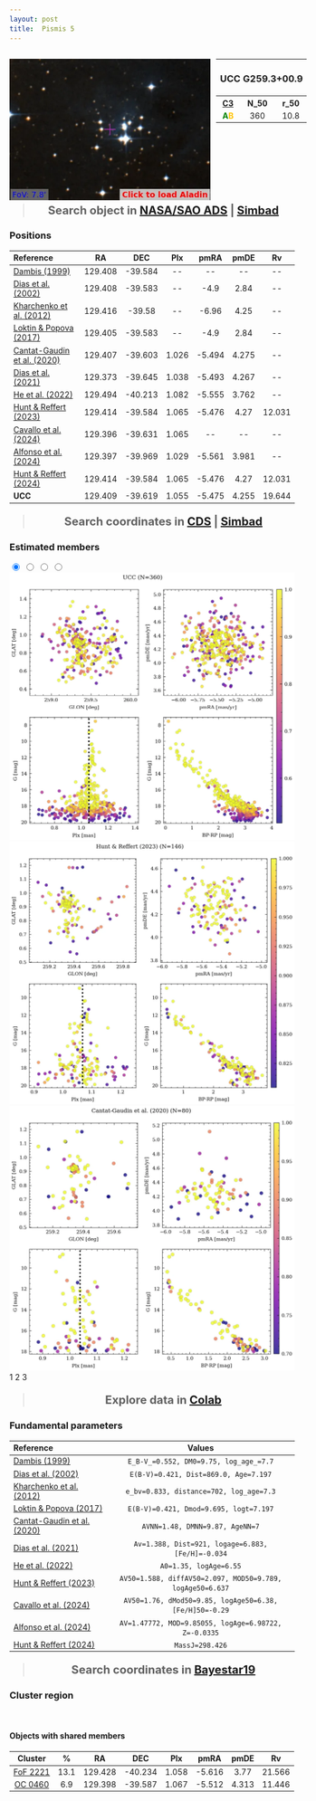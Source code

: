 ```yaml
---
layout: post
title:  Pismis 5
---
```

<div style="display: flex; justify-content: space-between; width:720px;height:250px">
<div style="text-align: center;">

<!-- Static image + data attributes for FOV and target -->
<img id="aladin_img"
     data-umami-event="aladin_load"
     src="https://raw.githubusercontent.com/ucc23/Q3P/main/plots/pismis5_aladin.webp"
     alt="Click to load Aladin Lite" 
     style="width:355px;height:250px; cursor: pointer;"
     data-fov="0.36" 
     data-target="129.409 -39.619"/>
<!-- Div to contain Aladin Lite viewer -->
<div id="aladin-lite-div" style="width:355px;height:250px;display:none;"></div>
<!-- Aladin Lite script (will be loaded after the image is clicked) -->
<script src="{{ site.baseurl }}/scripts/aladin_load.js"></script>

</div>
<!-- Left block -->

<table style="width:355px;height:250px;">
  <!-- Row 1 (title) -->
  <tr>
    <td colspan="5"><h3>UCC G259.3+00.9</h3></td>
  </tr>
  <!-- Row 2 -->
  <tr>
    <th style="text-align: center;"><a href="https://ucc.ar/faq#what-is-the-c3-parameter" title="Combined class">C3</a></th>
    <th style="text-align: center;"><div title="Stars with membership probability >50%">N_50</div></th>
    <th style="text-align: center;"><div title="Radius that contains half the members [arcmin]">r_50</div></th>
  </tr>
  <!-- Row 3 -->
  <tr>
    <td style="text-align: center;"><span style="color: green; font-weight: bold;">A</span><span style="color: #FFC300; font-weight: bold;">B</span></td>
    <td style="text-align: center;">360</td>
    <td style="text-align: center;">10.8</td>
  </tr>
</table>
</div>

> <p style="text-align:center; font-weight: bold; font-size:20px">Search object in <a data-umami-event="nasa_search" href="https://ui.adsabs.harvard.edu/search/q=%20collection%3Aastronomy%20body%3A%22Pismis%205%22&sort=date%20desc%2C%20bibcode%20desc&p_=0" target="_blank">NASA/SAO ADS</a> | <a data-umami-event="simbad_search" href="https://simbad.cds.unistra.fr/simbad/sim-id-refs?Ident=pismis5" target="_blank">Simbad</a></p>


### Positions

| Reference    | RA    | DEC   | Plx  | pmRA  | pmDE   |  Rv  |
| :---         | :---: | :---: | :---: | :---: | :---: | :---: |
|[Dambis (1999)](https://ui.adsabs.harvard.edu/abs/1999AstL...25....7D) | 129.408 | -39.584 | -- | -- | -- | -- |
|[Dias et al. (2002)](https://ui.adsabs.harvard.edu/abs/2002A%26A...389..871D) | 129.408 | -39.583 | -- | -4.9 | 2.84 | -- |
|[Kharchenko et al. (2012)](https://ui.adsabs.harvard.edu/abs/2012A%26A...543A.156K) | 129.416 | -39.58 | -- | -6.96 | 4.25 | -- |
|[Loktin & Popova (2017)](https://ui.adsabs.harvard.edu/abs/2017AstBu..72..257L) | 129.405 | -39.583 | -- | -4.9 | 2.84 | -- |
|[Cantat-Gaudin et al. (2020)](https://ui.adsabs.harvard.edu/abs/2020A%26A...640A...1C) | 129.407 | -39.603 | 1.026 | -5.494 | 4.275 | -- |
|[Dias et al. (2021)](https://ui.adsabs.harvard.edu/abs/2021MNRAS.504..356D) | 129.373 | -39.645 | 1.038 | -5.493 | 4.267 | -- |
|[He et al. (2022)](https://ui.adsabs.harvard.edu/abs/2022ApJS..262....7H) | 129.494 | -40.213 | 1.082 | -5.555 | 3.762 | -- |
|[Hunt & Reffert (2023)](https://ui.adsabs.harvard.edu/abs/2023A%26A...673A.114H) | 129.414 | -39.584 | 1.065 | -5.476 | 4.27 | 12.031 |
|[Cavallo et al. (2024)](https://ui.adsabs.harvard.edu/abs/2024AJ....167...12C) | 129.396 | -39.631 | 1.065 | -- | -- | -- |
|[Alfonso et al. (2024)](https://ui.adsabs.harvard.edu/abs/2024A%26A...689A..18A) | 129.397 | -39.969 | 1.029 | -5.561 | 3.981 | -- |
|[Hunt & Reffert (2024)](https://ui.adsabs.harvard.edu/abs/2024A%26A...686A..42H) | 129.414 | -39.584 | 1.065 | -5.476 | 4.27 | 12.031 |
| **UCC** |129.409 | -39.619 | 1.055 | -5.475 | 4.255 | 19.644 |

> <p style="text-align:center; font-weight: bold; font-size:20px">Search coordinates in <a data-umami-event="cds_coord_search" href="https://cdsportal.u-strasbg.fr/?target=129.409,-39.619" target="_blank">CDS</a> | <a data-umami-event="simbad_coord_search" href="https://simbad.cds.unistra.fr/mobile/object_list.html?coord=129.409%20-39.619&output=json&radius=5&userEntry=pismis5" target="_blank">Simbad</a></p>

### Estimated members

<div class="carousel">
<input type="radio" name="radio-btn" id="slide1" checked>
<input type="radio" name="radio-btn" id="slide1">
<input type="radio" name="radio-btn" id="slide2">
<input type="radio" name="radio-btn" id="slide3">
<div class="slides">
<div class="slide">
<a href="https://raw.githubusercontent.com/ucc23/Q3P/main/plots/UCC/pismis5.webp" target="_blank">
<img src="https://raw.githubusercontent.com/ucc23/Q3P/main/plots/UCC/pismis5.webp" alt="Pismis 5 UCC">
</a>
</div>
<div class="slide">
<a href="https://raw.githubusercontent.com/ucc23/Q3P/main/plots/HUNT23/pismis5.webp" target="_blank">
<img src="https://raw.githubusercontent.com/ucc23/Q3P/main/plots/HUNT23/pismis5.webp" alt="Pismis 5 HUNT23">
</a>
</div>
<div class="slide">
<a href="https://raw.githubusercontent.com/ucc23/Q3P/main/plots/CANTAT20/pismis5.webp" target="_blank">
<img src="https://raw.githubusercontent.com/ucc23/Q3P/main/plots/CANTAT20/pismis5.webp" alt="Pismis 5 CANTAT20">
</a>
</div>
</div>
<div class="indicators">
<label for="slide1">1</label>
<label for="slide2">2</label>
<label for="slide3">3</label>
</div>
</div>


> <p style="text-align:center; font-weight: bold; font-size:20px">Explore data in <a data-umami-event="colab" href="https://colab.research.google.com/github/ucc23/ucc/blob/main/assets/notebook.ipynb" target="_blank">Colab</a></p>


### Fundamental parameters

| Reference |  Values |
| :---      |  :---:  |
| [Dambis (1999)](https://ui.adsabs.harvard.edu/abs/1999AstL...25....7D) | `E_B-V_=0.552, DM0=9.75, log_age_=7.7` |
| [Dias et al. (2002)](https://ui.adsabs.harvard.edu/abs/2002A%26A...389..871D) | `E(B-V)=0.421, Dist=869.0, Age=7.197` |
| [Kharchenko et al. (2012)](https://ui.adsabs.harvard.edu/abs/2012A%26A...543A.156K) | `e_bv=0.833, distance=702, log_age=7.3` |
| [Loktin & Popova (2017)](https://ui.adsabs.harvard.edu/abs/2017AstBu..72..257L) | `E(B-V)=0.421, Dmod=9.695, logt=7.197` |
| [Cantat-Gaudin et al. (2020)](https://ui.adsabs.harvard.edu/abs/2020A%26A...640A...1C) | `AVNN=1.48, DMNN=9.87, AgeNN=7` |
| [Dias et al. (2021)](https://ui.adsabs.harvard.edu/abs/2021MNRAS.504..356D) | `Av=1.388, Dist=921, logage=6.883, [Fe/H]=-0.034` |
| [He et al. (2022)](https://ui.adsabs.harvard.edu/abs/2022ApJS..262....7H) | `A0=1.35, logAge=6.55` |
| [Hunt & Reffert (2023)](https://ui.adsabs.harvard.edu/abs/2023A%26A...673A.114H) | `AV50=1.588, diffAV50=2.097, MOD50=9.789, logAge50=6.637` |
| [Cavallo et al. (2024)](https://ui.adsabs.harvard.edu/abs/2024AJ....167...12C) | `AV50=1.76, dMod50=9.85, logAge50=6.38, [Fe/H]50=-0.29` |
| [Alfonso et al. (2024)](https://ui.adsabs.harvard.edu/abs/2024A%26A...689A..18A) | `AV=1.47772, MOD=9.85055, logAge=6.98722, Z=-0.0335` |
| [Hunt & Reffert (2024)](https://ui.adsabs.harvard.edu/abs/2024A%26A...686A..42H) | `MassJ=298.426` |

> <p style="text-align:center; font-weight: bold; font-size:20px">Search coordinates in <a data-umami-event="bayestar" href="http://argonaut.skymaps.info/query?lon=259.352%20&lat=0.913&coordsys=gal&mapname=bayestar2019" target="_blank">Bayestar19</a></p>


### Cluster region

<html lang="en">
  <body>
    <center>
    <div id="plot-params"
         data-oc-name="pismis5"
         data-ra-center="129.41"
         data-dec-center="-39.6"
         data-rad-deg="10.8"
         data-plx="1.055">
    </div>
    <div id="plot-container">
        <div id="plot"></div>
    </div>
    <script defer type="module" src="{{ site.baseurl }}/scripts/radec_scatter.js"></script>
    </center>
  </body>
</html>
<br>


#### Objects with shared members

| Cluster | <span title="Percentage of members that this OC shares with the ones listed">%</span>   | RA   | DEC   | Plx   | pmRA  | pmDE  | Rv    |
| :---:   | :-: |:---: | :---: | :---: | :---: | :---: | :---: |
|[FoF 2221](/_clusters/fof2221/)| 13.1 | 129.428 | -40.234 | 1.058 | -5.616 | 3.77 | 21.566 |
|[OC 0460](/_clusters/oc0460/)| 6.9 | 129.398 | -39.587 | 1.067 | -5.512 | 4.313 | 11.446 |
